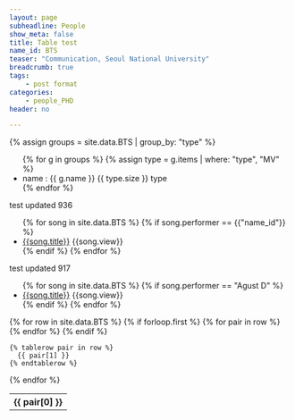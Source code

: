 ```yaml
---
layout: page
subheadline: People
show_meta: false
title: Table test
name_id: BTS
teaser: "Communication, Seoul National University"
breadcrumb: true
tags:
    - post format
categories:
    - people_PHD
header: no

---
```

<!-- <ul>
    {% for post in site.categories.design %}
    <li><a href="{{ site.url }}{{ site.baseurl }}{{ post.url }}">{{ post.title }}</a></li>
    {% endfor %}
</ul> -->

<!-- {% assign row = site.data.BTS[0] %}
{{ row | inspect }} -->


{% assign groups = site.data.BTS | group_by: "type" %}
<ul>
{% for g in groups %}
{% assign type = g.items | where: "type", "MV" %}
<li>name : {{ g.name }} {{ type.size }} type</li>
{% endfor %}
</ul>



<p> test updated 936 </p>
<ul>
 {% for song in site.data.BTS %}
   {% if song.performer == {{"name_id"}} %}
    <li>
        <a href="{{song.URL}}"  target="_blank">{{song.title}}</a>  {{song.view}}
  </li>
    {% endif %}
 {% endfor %}
</ul>



<p> test updated 917 </p>
<ul>
 {% for song in site.data.BTS %}
   {% if song.performer == "Agust D" %}
    <li>
        <a href="{{song.URL}}"  target="_blank">{{song.title}}</a>  {{song.view}}
  </li>
    {% endif %}
 {% endfor %}
</ul>


<table>
  {% for row in site.data.BTS %}
    {% if forloop.first %}
    <tr>
      {% for pair in row %}
        <th>{{ pair[0] }}</th>
      {% endfor %}
    </tr>
    {% endif %}

    {% tablerow pair in row %}
      {{ pair[1] }}
    {% endtablerow %}
  {% endfor %}
</table>
